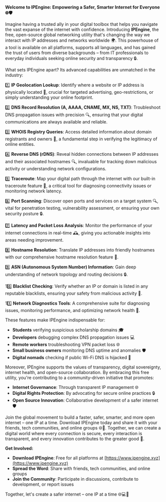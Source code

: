 **Welcome to IPEngine: Empowering a Safer, Smarter Internet for Everyone 🌐🛡️**

Imagine having a trusted ally in your digital toolbox that helps you navigate the vast expanse of the internet with confidence. Introducing **IPEngine**, the free, open-source global networking utility that's changing the way we interact with IP addresses and networks worldwide 🌍. This powerhouse of a tool is available on all platforms, supports all languages, and has gained the trust of users from diverse backgrounds – from IT professionals to everyday individuals seeking online security and transparency 🔒.

What sets IPEngine apart? Its advanced capabilities are unmatched in the industry:

1️⃣ **IP Geolocation Lookup**: Identify where a website or IP address is physically located 📍, crucial for targeted advertising, geo-restrictions, or simply understanding your online footprint.

2️⃣ **DNS Record Resolution (A, AAAA, CNAME, MX, NS, TXT)**: Troubleshoot DNS propagation issues with precision 🔍, ensuring that your digital communications are always available and reliable.

3️⃣ **WHOIS Registry Queries**: Access detailed information about domain registrants and owners 📝, a fundamental step in verifying the legitimacy of online entities.

4️⃣ **Reverse DNS (rDNS)**: Reveal hidden connections between IP addresses and their associated hostnames 🔍, invaluable for tracking down malicious activity or understanding network configurations.

5️⃣ **Traceroute**: Map your digital path through the internet with our built-in traceroute feature 🚀, a critical tool for diagnosing connectivity issues or monitoring network latency.

6️⃣ **Port Scanning**: Discover open ports and services on a target system 🔍, vital for penetration testing, vulnerability assessment, or ensuring your own security posture 🔒.

7️⃣ **Latency and Packet Loss Analysis**: Monitor the performance of your internet connections in real-time 🕰️, giving you actionable insights into areas needing improvement.

8️⃣ **Hostname Resolution**: Translate IP addresses into friendly hostnames with our comprehensive hostname resolution feature 📡.

9️⃣ **ASN (Autonomous System Number) Information**: Gain deep understanding of network topology and routing decisions 🔒.

10️⃣ **Blacklist Checking**: Verify whether an IP or domain is listed in any reputable blacklists, ensuring your safety from malicious activity 🚨.

11️⃣ **Network Diagnostics Tools**: A comprehensive suite for diagnosing issues, monitoring performance, and optimizing network health 🔧.

These features make IPEngine indispensable for:

- **Students** verifying suspicious scholarship domains 🎓
- **Developers** debugging complex DNS propagation issues 💻
- **Remote workers** troubleshooting VPN packet loss 🌐
- **Small business owners** monitoring DNS uptime and anomalies 🛡️
- **Digital nomads** checking if public Wi-Fi DNS is hijacked 👥

Moreover, IPEngine supports the values of transparency, digital sovereignty, internet health, and open-source collaboration. By embracing this free utility, you're contributing to a community-driven initiative that promotes:

- **Internet Governance**: Through transparent IP management 🌐
- **Digital Rights Protection**: By advocating for secure online practices 🔒
- **Open Source Innovation**: Collaborative development of a safer internet 🛡️

Join the global movement to build a faster, safer, smarter, and more open internet – one IP at a time. Download IPEngine today and share it with your friends, tech communities, and online groups 🌐📢. Together, we can create a digital world where every connection is secure, every interaction is transparent, and every innovation contributes to the greater good 🔑.

**Get Involved:**

- **Download IPEngine**: Free for all platforms at [https://www.ipengine.xyz](https://www.ipengine.xyz)
- **Spread the Word**: Share with friends, tech communities, and online groups
- **Join the Community**: Participate in discussions, contribute to development, or report issues

Together, let's create a safer internet – one IP at a time 🌐💻🚀